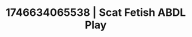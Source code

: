 ---
categories:
- AI-generated
- Close contact
- Eco-erotica
- Lace and desire
- ASMR
- After dark play
- Intimate POV
- Cosplay
image: /assets/images/1746634065538.jpg
layout: post
seo:
  description: Featured content with high-quality ABDL Play, Scat Fetish. HD images
    available.
  keywords: ABDL Play, Scat Fetish
  og_image: /assets/images/1746634065538.jpg
  schema_type: VisualArtwork
tags:
- ABDL Play
- '#1746634065538'
- Scat Fetish
title: 1746634065538 | Scat Fetish ABDL Play
---